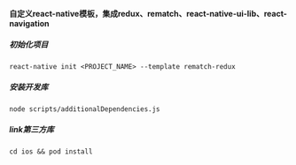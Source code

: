 #### 自定义react-native模板，集成redux、rematch、react-native-ui-lib、react-navigation
##### 初始化项目
`react-native init <PROJECT_NAME> --template rematch-redux`
##### 安装开发库
`node scripts/additionalDependencies.js`
##### link第三方库
`cd ios && pod install`
